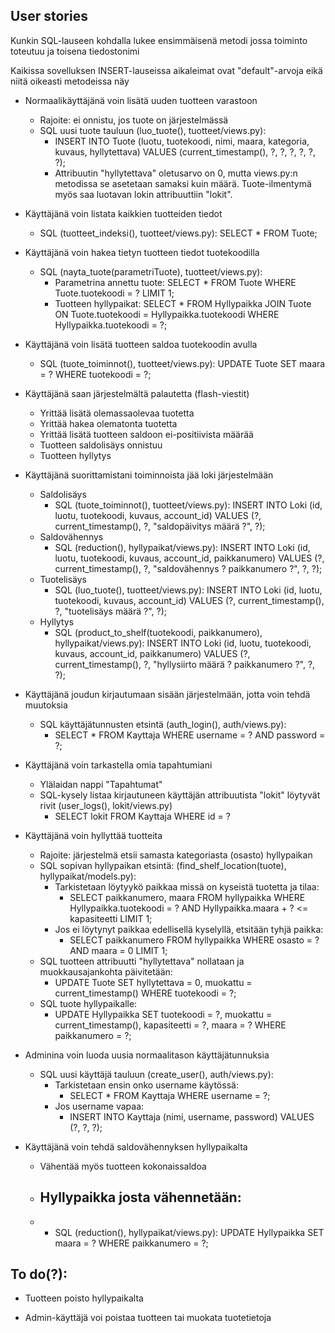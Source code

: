 ## User stories

<p>Kunkin SQL-lauseen kohdalla lukee ensimmäisenä metodi jossa toiminto toteutuu ja toisena tiedostonimi</p>
<p>Kaikissa sovelluksen INSERT-lauseissa aikaleimat ovat "default"-arvoja eikä niitä oikeasti metodeissa näy</p>

* Normaalikäyttäjänä voin lisätä uuden tuotteen varastoon
  - Rajoite: ei onnistu, jos tuote on järjestelmässä
  - SQL uusi tuote tauluun (luo_tuote(), tuotteet/views.py): 
    - INSERT INTO Tuote (luotu, tuotekoodi, nimi, maara, kategoria, kuvaus, hyllytettava) VALUES (current_timestamp(), ?, ?, ?, ?, ?, ?);
    - Attribuutin "hyllytettava" oletusarvo on 0, mutta views.py:n metodissa se asetetaan samaksi kuin määrä. Tuote-ilmentymä myös saa luotavan lokin attribuuttiin "lokit".

* Käyttäjänä voin listata kaikkien tuotteiden tiedot
  - SQL (tuotteet_indeksi(), tuotteet/views.py): SELECT * FROM Tuote;

* Käyttäjänä voin hakea tietyn tuotteen tiedot tuotekoodilla
  - SQL (nayta_tuote(parametriTuote), tuotteet/views.py):
    - Parametrina annettu tuote: SELECT * FROM Tuote WHERE Tuote.tuotekoodi = ? LIMIT 1;
    - Tuotteen hyllypaikat: SELECT * FROM Hyllypaikka JOIN Tuote ON Tuote.tuotekoodi = Hyllypaikka.tuotekoodi WHERE Hyllypaikka.tuotekoodi = ?;

* Käyttäjänä voin lisätä tuotteen saldoa tuotekoodin avulla
  - SQL (tuote_toiminnot(), tuotteet/views.py): UPDATE Tuote SET maara = ? WHERE tuotekoodi = ?;

* Käyttäjänä saan järjestelmältä palautetta (flash-viestit)
  - Yrittää lisätä olemassaolevaa tuotetta
  - Yrittää hakea olematonta tuotetta
  - Yrittää lisätä tuotteen saldoon ei-positiivista määrää
  - Tuotteen saldolisäys onnistuu
  - Tuotteen hyllytys

* Käyttäjänä suorittamistani toiminnoista jää loki järjestelmään
  - Saldolisäys
    - SQL (tuote_toiminnot(), tuotteet/views.py): INSERT INTO Loki (id, luotu, tuotekoodi, kuvaus, account_id) VALUES (?, current_timestamp(), ?, "saldopäivitys määrä ?", ?); 
  - Saldovähennys
    - SQL (reduction(), hyllypaikat/views.py): INSERT INTO Loki (id, luotu, tuotekoodi, kuvaus, account_id, paikkanumero) VALUES (?, current_timestamp(), ?, "saldovähennys ? paikkanumero ?", ?, ?);
  - Tuotelisäys
    - SQL (luo_tuote(), tuotteet/views.py): INSERT INTO Loki (id, luotu, tuotekoodi, kuvaus, account_id) VALUES (?, current_timestamp(), ?, "tuotelisäys määrä ?", ?);
  - Hyllytys
    - SQL (product_to_shelf(tuotekoodi, paikkanumero), hyllypaikat/views.py): INSERT INTO Loki (id, luotu, tuotekoodi, kuvaus, account_id, paikkanumero) VALUES (?, current_timestamp(), ?, "hyllysiirto määrä ? paikkanumero ?", ?, ?);
  
* Käyttäjänä joudun kirjautumaan sisään järjestelmään, jotta voin tehdä muutoksia
  - SQL käyttäjätunnusten etsintä (auth_login(), auth/views.py): 
    - SELECT * FROM Kayttaja WHERE username = ? AND password = ?;

* Käyttäjänä voin tarkastella omia tapahtumiani
  - Ylälaidan nappi "Tapahtumat"
  - SQL-kysely listaa kirjautuneen käyttäjän attribuutista "lokit" löytyvät rivit (user_logs(), lokit/views.py)
    - SELECT lokit FROM Kayttaja WHERE id = ?
  
* Käyttäjänä voin hyllyttää tuotteita
  - Rajoite: järjestelmä etsii samasta kategoriasta (osasto) hyllypaikan
  - SQL sopivan hyllypaikan etsintä: (find_shelf_location(tuote), hyllypaikat/models.py):
    - Tarkistetaan löytyykö paikkaa missä on kyseistä tuotetta ja tilaa:
      - SELECT paikkanumero, maara FROM hyllypaikka WHERE Hyllypaikka.tuotekoodi = ? AND Hyllypaikka.maara + ? <= kapasiteetti LIMIT 1;
    - Jos ei löytynyt paikkaa edellisellä kyselyllä, etsitään tyhjä paikka:
      - SELECT paikkanumero FROM hyllypaikka WHERE osasto = ? AND maara = 0 LIMIT 1;
  - SQL tuotteen attribuutti "hyllytettava" nollataan ja muokkausajankohta päivitetään:
    - UPDATE Tuote SET hyllytettava = 0, muokattu = current_timestamp() WHERE tuotekoodi = ?;
  - SQL tuote hyllypaikalle:
    - UPDATE Hyllypaikka SET tuotekoodi = ?, muokattu = current_timestamp(), kapasiteetti = ?, maara = ? WHERE paikkanumero = ?;

* Adminina voin luoda uusia normaalitason käyttäjätunnuksia
  - SQL uusi käyttäjä tauluun (create_user(), auth/views.py):
    - Tarkistetaan ensin onko username käytössä:
      - SELECT * FROM Kayttaja WHERE username = ?;
    - Jos username vapaa:
      - INSERT INTO Kayttaja (nimi, username, password) VALUES (?, ?, ?);

* Käyttäjänä voin tehdä saldovähennyksen hyllypaikalta
  - Vähentää myös tuotteen kokonaissaldoa
  - Hyllypaikka josta vähennetään:
    -
  - - SQL (reduction(), hyllypaikat/views.py): UPDATE Hyllypaikka SET maara = ? WHERE paikkanumero = ?;

## To do(?):

* Tuotteen poisto hyllypaikalta

* Admin-käyttäjä voi poistaa tuotteen tai muokata tuotetietoja
